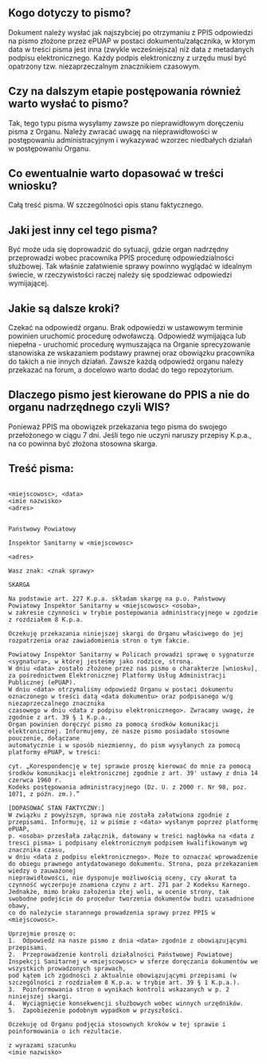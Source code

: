 ## Kogo dotyczy to pismo?
Dokument należy wysłać jak najszybciej po otrzymaniu z PPIS odpowiedzi na pismo złożone przez ePUAP w postaci dokumentu/załącznika, w ktorym data w treści pisma jest inna (zwykle wcześniejsza) niż data z metadanych podpisu elektronicznego. Każdy podpis elektroniczny z urzędu musi być opatrzony tzw. niezaprzeczalnym znacznikiem czasowym.

## Czy na dalszym etapie postępowania również warto wysłać to pismo?
Tak, tego typu pisma wysyłamy zawsze po nieprawidłowym doręczeniu pisma z Organu. Należy zwracać uwagę na nieprawidłowości w postępowaniu administracyjnym i wykazywać wzorzec niedbałych działań w postępowaniu Organu.

## Co ewentualnie warto dopasować w treści wniosku?
Całą treść pisma. W szczególności opis stanu faktycznego.

## Jaki jest inny cel tego pisma?
Być może uda się doprowadzić do sytuacji, gdzie organ nadrzędny przeprowadzi wobec pracownika PPIS procedurę odpowiedzialności służbowej. Tak właśnie załatwienie sprawy powinno wyglądać w idealnym świecie, w rzeczywistości raczej należy się spodziewać odpowiedzi wymijającej.

## Jakie są dalsze kroki?
Czekać na odpowiedź organu. Brak odpowiedzi w ustawowym terminie powinien uruchomić procedurę odwoławczą. Odpowiedź wymijająca lub niepełna - uruchomić procedurę wymuszająca na Organie sprecyzowanie stanowiska ze wskazaniem podstawy prawnej oraz obowiązku pracownika do takich a nie innych działań. Zawsze każdą odpowiedź organu należy przekazać na forum, a docelowo warto dodać do tego repozytorium.

## Dlaczego pismo jest kierowane do PPIS a nie do organu nadrzędnego czyli WIS?
Ponieważ PPIS ma obowiązek przekazania tego pisma do swojego przełożonego w ciągu 7 dni. Jeśli tego nie uczyni naruszy przepisy K.p.a., na co powinna być złożona stosowna skarga.

## Treść pisma:
```
                                                                <miejscowosc>, <data>
<imie nazwisko>
<adres>

                                                                Państwowy Powiatowy
                                                                Inspektor Sanitarny w <miejscowosc>
                                                                <adres>

Wasz znak: <znak sprawy>

SKARGA

Na podstawie art. 227 K.p.a. składam skargę na p.o. Państwowy Powiatowy Inspektor Sanitarny w <miejscowosc> <osoba>, 
w zakresie czynności w trybie postepowania administracyjnego w zgodzie z rozdziałem 8 K.p.a.

Oczekuję przekazania niniejszej skargi do Organu właściwego do jej rozpatrzenia oraz zawiadomienia stron o tym fakcie.

Powiatowy Inspektor Sanitarny w Policach prowadzi sprawę o sygnaturze <sygnatura>, w której jesteśmy jako rodzice, stroną. 
W dniu <data> zostało złożone przez nas pismo o charakterze [wniosku], za pośrednictwem Elektronicznej Platformy Usług Administracji Publicznej (ePUAP). 
W dniu <data> otrzymaliśmy odpowiedź Organu w postaci dokumentu oznaczonego w treści datą <data dokumentu> oraz podpisanego w/g niezaprzeczalnego znacznika
czasowego w dniu <data z podpisu elektronicznego>. Zwracamy uwagę, że zgodnie z art. 39 § 1 K.p.a., 
Organ powinien doręczyć pismo za pomocą środków komunikacji elektronicznej. Informujemy, że nasze pismo posiadało stosowne pouczenie, dołączane 
automatycznie i w sposób niezmienny, do pism wysyłanych za pomocą platformy ePUAP, w treści:

cyt. „Korespondencję w tej sprawie proszę kierować do mnie za pomocą środków komunikacji elektronicznej zgodnie z art. 39' ustawy z dnia 14 czerwca 1960 r. 
Kodeks postępowania administracyjnego (Dz. U. z 2000 r. Nr 98, poz. 1071, z późn. zm.).”

[DOPASOWAĆ STAN FAKTYCZNY:]
W związku z powyższym, sprawa nie została załatwiona zgodnie z przepisami. Informuję, iż w piśmie z <data> wysłanym poprzez platformę ePUAP, 
p. <osoba> przesłała załącznik, datowany w treści nagłówka na <data z tresci pisma> i podpisany elektronicznym podpisem kwalifikowanym wg znacznika czasu, 
w dniu <data z podpisu elektronicznego>. Może to oznaczać wprowadzenie do obiegu prawnego antydatowanego dokumentu. Strona, poza przekazaniem wiedzy o zauważonej 
nieprawidłowości, nie dysponuje możliwością oceny, czy akurat ta czynność wyczerpuje znamiona czynu z art. 271 par 2 Kodeksu Karnego. 
Jednakże, mimo braku założenia złej woli, w ocenie strony, tak swobodne podejście do procedur tworzenia dokumentów budzi uzasadnione obawy, 
co do należycie starannego prowadzenia sprawy przez PPIS w <miejscowosc>.

Uprzejmie proszę o:
1.	Odpowiedź na nasze pismo z dnia <data> zgodnie z obowiązującymi przepisami.
2.	Przeprowadzenie kontroli działalności Państwowej Powiatowej Inspekcji Sanitarnej w <miejscowosc> w sferze doręczania dokumentów we wszystkich prowadzonych sprawach, 
pod kątem ich zgodności z aktualnie obowiązującymi przepisami (w szczególności z rozdziałem 8 K.p.a. w trybie art. 39 § 1 K.p.a.).
3.	Poinformowania stron o wynikach kontroli wskazanych w p. 2 niniejszej skargi.
4.	Wyciągnięcie konsekwencji służbowych wobec winnych urzędników.
5.	Zapobieżenie podobnym wypadkom w przyszłości.

Oczekuję od Organu podjęcia stosownych kroków w tej sprawie i poinformowania o ich rezultacie.

z wyrazami szacunku
<imie nazwisko>
```
